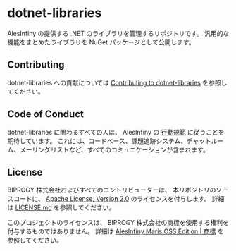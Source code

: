 # dotnet-libraries

AlesInfiny の提供する .NET のライブラリを管理するリポジトリです。
汎用的な機能をまとめたライブラリを NuGet パッケージとして公開します。

<!-- パッケージ公開後リンク追加 -->

## Contributing

dotnet-libraries への貢献については [Contributing to dotnet-libraries](/.github/CONTRIBUTING.md) を参照してください。

## Code of Conduct

dotnet-libraries に関わるすべての人は、 AlesInfiny の [行動規範](https://github.com/AlesInfiny/.github/blob/main/CODE_OF_CONDUCT.md) に従うことを期待しています。
これには、コードベース、課題追跡システム、チャットルーム、メーリングリストなど、すべてのコミュニケーションが含まれます。

## License

BIPROGY 株式会社およびすべてのコントリビューターは、
本リポジトリのソースコードに、 [Apache License, Version 2.0](https://www.apache.org/licenses/LICENSE-2.0) のライセンスを付与します。
詳細は [LICENSE.md](/LICENSE) を参照してください。

<!-- このプロジェクトでは、様々なオープンソースライセンスの下でライセンスされている 3rd パーティーのライブラリを使用しています。
詳細は [third-party-licenses](/third-party-licenses/) フォルダーを参照してください。 -->

このプロジェクトのライセンスは、 BIPROGY 株式会社の商標を使用する権利を付与するものではありません。
詳細は [AlesInfiny Maris OSS Edition | 商標](https://maris.alesinfiny.org/about-maris/trademarks/) を参照してください。

